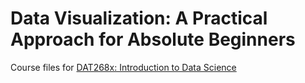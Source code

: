 # Data Visualization: A Practical Approach for Absolute Beginners
Course files for [DAT268x: Introduction to Data Science](https://aka.ms/edx-dat268x-about)


